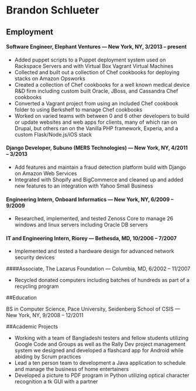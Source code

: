 # Brandon Schlueter

## Employment

#### Software Engineer, Elephant Ventures — New York, NY, 3/2013 – present

- Added puppet scripts to a Puppet deployment system used on Rackspace Servers and with Virtual Box Vagrant Virtual Machines 
- Collected and built out a collection of Chef cookbooks for deploying stacks on Amazon Opsworks
- Created a collection of Chef cookbooks for a well known medical device R&D firm including custom built Oracle, JBoss, and Cassandra Chef cookbooks
- Converted a Vagrant project from using an included Chef cookbook folder to using Berkshelf to manage Chef cookbooks
- Worked on varied teams with between 0 and 6 other developers to build or update websites and web apps for clients, many of which ran on Drupal, but others ran on the Vanilla PHP framework, Experia, and a custom Flask/Node.js/iOS stack

#### Django Developer, Subuno (MERS Technologies) — New York, NY, 4/2011 – 3/2013

- Add features and maintain a fraud detection platform build with Django on Amazon Web Services
- Integrated with Shopify and BigCommerce and cleaned up and added new features to an integration with Yahoo Small Business

#### Engineering Intern, Onboard Informatics — New York, NY, 6/2009 – 9/2009

- Researched, implemented, and tested Zenoss Core to manage 26 windows and linux servers including Oracle DB servers

#### IT and Engineering Intern, Riorey — Bethesda, MD, 10/2006 – 7/2007

- Implemented and tested a hardware design for advanced network security devices
 
####Associate, The Lazarus Foundation — Columbia, MD, 6/2002 – 11/2007

- Recycled donated computers including batches of hundreds as part of a recycling program


##Education

BS in Computer Science, Pace University, Seidenberg School of CSIS — New York, NY, 9/2008 – 12/2011 

##Academic Projects

- Working with a team of Bangladeshi testers and fellow students utilizing Google Code and Groups as well as the Rally Dev project management system we designed and developed a flashcard app for Android while abiding by Scrum practices
- Lead a ten person team to development a Java application to schedule and manage the business of home entertainers
- Developed a picture to PDF program in Python utilizing optical character recognition  a tk GUI with a partner
